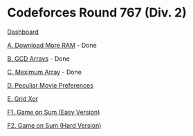 # Codeforces Round 767 (Div. 2)

[Dashboard](https://codeforces.com/contest/1629)

[A. Download More RAM](https://codeforces.com/contest/1629/problem/A) - Done

[B. GCD Arrays](https://codeforces.com/contest/1629/problem/B) - Done

[C. Meximum Array](https://codeforces.com/contest/1629/problem/C) - Done

[D. Peculiar Movie Preferences](https://codeforces.com/contest/1629/problem/D)

[E. Grid Xor](https://codeforces.com/contest/1629/problem/E)

[F1. Game on Sum (Easy Version)](https://codeforces.com/contest/1629/problem/F1)

[F2. Game on Sum (Hard Version)](https://codeforces.com/contest/1629/problem/F2)
